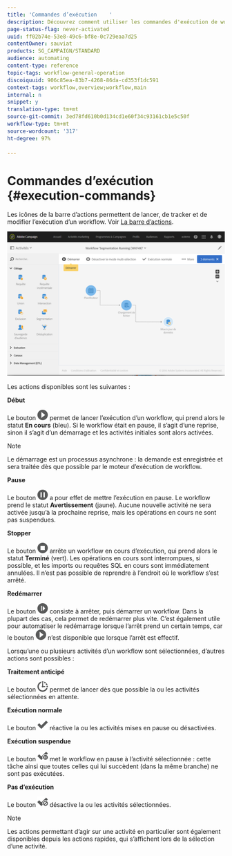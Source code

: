 ```yaml
---
title: 'Commandes d’exécution    '
description: Découvrez comment utiliser les commandes d'exécution de workflows.
page-status-flag: never-activated
uuid: ff02b74e-53e8-49c6-bf8e-0c729eaa7d25
contentOwner: sauviat
products: SG_CAMPAIGN/STANDARD
audience: automating
content-type: reference
topic-tags: workflow-general-operation
discoiquuid: 906c85ea-83b7-4268-86da-cd353f1dc591
context-tags: workflow,overview;workflow,main
internal: n
snippet: y
translation-type: tm+mt
source-git-commit: 3ed78fd610b0d134cd1e60f34c93161cb1e5c50f
workflow-type: tm+mt
source-wordcount: '317'
ht-degree: 97%

---
```



# Commandes d’exécution     {#execution-commands}

Les icônes de la barre d’actions permettent de lancer, de tracker et de modifier l’exécution d’un workflow. Voir [La barre d’actions](../../automating/using/workflow-interface.md#action-bar).

![](assets/wkf_execution_2.png)

Les actions disponibles sont les suivantes :

**Début**

Le bouton ![](assets/play_darkgrey-24px.png) permet de lancer l’exécution d’un workflow, qui prend alors le statut **En cours** (bleu). Si le workflow était en pause, il s’agit d’une reprise, sinon il s’agit d’un démarrage et les activités initiales sont alors activées.

>[!NOTE]
>
>Le démarrage est un processus asynchrone : la demande est enregistrée et sera traitée dès que possible par le moteur d’exécution de workflow.

**Pause**

Le bouton ![](assets/pause_darkgrey-24px.png) a pour effet de mettre l’exécution en pause. Le workflow prend le statut **Avertissement** (jaune). Aucune nouvelle activité ne sera activée jusqu’à la prochaine reprise, mais les opérations en cours ne sont pas suspendues.

**Stopper**

Le bouton ![](assets/stop_darkgrey-24px.png) arrête un workflow en cours d’exécution, qui prend alors le statut **Terminé** (vert). Les opérations en cours sont interrompues, si possible, et les imports ou requêtes SQL en cours sont immédiatement annulées. Il n’est pas possible de reprendre à l’endroit où le workflow s’est arrêté.

**Redémarrer**

Le bouton ![](assets/pauseplay_darkgrey-24px.png) consiste à arrêter, puis démarrer un workflow. Dans la plupart des cas, cela permet de redémarrer plus vite. C’est également utile pour automatiser le redémarrage lorsque l’arrêt prend un certain temps, car le bouton ![](assets/play_darkgrey-24px.png) n’est disponible que lorsque l’arrêt est effectif.

Lorsqu’une ou plusieurs activités d’un workflow sont sélectionnées, d’autres actions sont possibles :

**Traitement anticipé**

Le bouton ![](assets/pending_darkgrey-24px.png) permet de lancer dès que possible la ou les activités sélectionnées en attente.

**Exécution normale**

Le bouton ![](assets/check_darkgrey-24px.png) réactive la ou les activités mises en pause ou désactivées.

**Exécution suspendue**

Le bouton ![](assets/check_pause_darkgrey-24px.png) met le workflow en pause à l’activité sélectionnée : cette tâche ainsi que toutes celles qui lui succèdent (dans la même branche) ne sont pas exécutées.

**Pas d’exécution**

Le bouton ![](assets/checkdisable.png) désactive la ou les activités sélectionnées.

>[!NOTE]
>
>Les actions permettant d’agir sur une activité en particulier sont également disponibles depuis les actions rapides, qui s’affichent lors de la sélection d’une activité.
